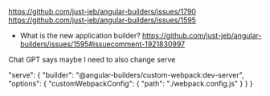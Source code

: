 https://github.com/just-jeb/angular-builders/issues/1790
https://github.com/just-jeb/angular-builders/issues/1595
- What is the new application builder? https://github.com/just-jeb/angular-builders/issues/1595#issuecomment-1921830997

Chat GPT says maybe I need to also change serve

"serve": {
  "builder": "@angular-builders/custom-webpack:dev-server",
  "options": {
    "customWebpackConfig": {
      "path": "./webpack.config.js"
    }
  }
}
